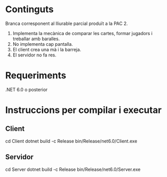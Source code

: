 # Continguts
Branca corresponent al lliurable parcial produït a la PAC 2.
1. Implementa la mecànica de comparar les cartes, formar jugadors i treballar amb baralles.
2. No implementa cap pantalla.
3. El client crea una mà i la barreja.
4. El servidor no fa res.

# Requeriments
.NET 6.0 o posterior

# Instruccions per compilar i executar
## Client
cd Client
dotnet build -c Release
bin/Release/net6.0/Client.exe

## Servidor
cd Server
dotnet build -c Release
bin/Release/net6.0/Server.exe
